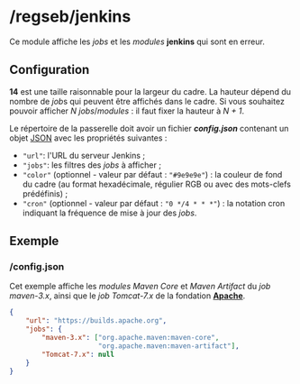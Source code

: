 # /regseb/jenkins

Ce module affiche les *jobs* et les *modules* **jenkins** qui sont en erreur.

## Configuration

**14** est une taille raisonnable pour la largeur du cadre. La hauteur dépend
du nombre de *job*s qui peuvent être affichés dans le cadre. Si vous souhaitez
pouvoir afficher *N* *jobs*/*modules* : il faut fixer la hauteur à *N + 1*.

Le répertoire de la passerelle doit avoir un fichier ***config.json***
contenant un objet [JSON](http://www.json.org "JavaScript Object Notation")
avec les propriétés suivantes :

- `"url"`: l'URL du serveur Jenkins ;
- `"jobs"`: les filtres des *jobs* à afficher ;
- `"color"` (optionnel - valeur par défaut : `"#9e9e9e"`) : la couleur de fond
  du cadre (au format hexadécimale, régulier RGB ou avec des mots-clefs
  prédéfinis) ;
- `"cron"` (optionnel - valeur par défaut : `"0 */4 * * *"`) : la notation cron
  indiquant la fréquence de mise à jour des *jobs*.

## Exemple

### /config.json

Cet exemple affiche les *modules* *Maven Core* et *Maven Artifact* du *job*
*maven-3.x*, ainsi que le *job* *Tomcat-7.x* de la fondation
**[Apache](//builds.apache.org/)**.

```JSON
{
    "url": "https://builds.apache.org",
    "jobs": {
        "maven-3.x": ["org.apache.maven:maven-core",
                      "org.apache.maven:maven-artifact"],
        "Tomcat-7.x": null
    }
}
```
